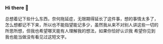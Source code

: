 ### Hi there 👋

<!--
**dezaler/dezaler** is a ✨ _special_ ✨ repository because its `README.md` (this file) appears on your GitHub profile.

Here are some ideas to get you started:

- 🔭 I’m currently working on ...
- 🌱 I’m currently learning ...
- 👯 I’m looking to collaborate on ...
- 🤔 I’m looking for help with ...
- 💬 Ask me about ...
- 📫 How to reach me: ...
- 😄 Pronouns: ...
- ⚡ Fun fact: ...
-->

总想着记下些什么东西，奈何拖延症，无限期得延长了这件事，想的事情太多了，怎么想都记不下来，所以也不能指望能记多少，虽然我从来不对别人讲这些一切的所思所想，但我也希望哪天能有人理解我的想法，如果你恰好认识我 希望你见到我也能当做没有看见过这短文字。

